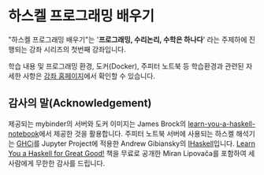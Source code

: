 # 하스켈 프로그래밍 배우기

"하스켈 프로그래밍 배우기"는 '**프로그래밍, 수리논리, 수학은 하나다**' 라는 주제하에 진행되는 
강좌 시리즈의 첫번째 강좌입니다. 

학습 내용 및 프로그래밍 환경, 도커(Docker), 주피터 노트북 등 학습환경과 관련된 자세한 사항은 
[강좌 홈페이지](https://prologma.github.io/learn-you-a-haskell/)에서
확인할 수 있습니다. 

## 감사의 말(Acknowledgement)
<p>제공되는 mybinder의 서버와 도커 이미지는 James Brock의 
<a href="https://github.com/jamesdbrock/learn-you-a-haskell-notebook">learn-you-a-haskell-notebook</a>에서 
제공한 것을 활용합니다.
주피터 노트북 서버에 사용되는 하스켈 해석기는 
<a href="https://downloads.haskell.org/~ghc/latest/docs/html/users_guide/ghci.html">GHCi</a>를 
Jupyter Project에 적용한 Andrew Gibiansky의 
<a href="https://github.com/gibiansky/IHaskell">IHaskell</a>입니다.
<a href="http://learnyouahaskell.com/">Learn You a Haskell for Great Good!</a> 책을 무료로 공개한
Miran Lipova&ccaron;a를 포함하여 세 사람에게 무한한 감사를 드립니다.</p>
